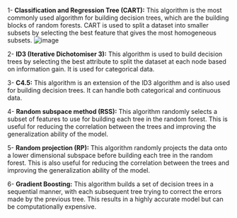 
1- **Classification and Regression Tree (CART):** This algorithm is the most commonly used algorithm for building decision trees, which are the building blocks of random forests. CART is used to split a dataset into smaller subsets by selecting the best feature that gives the most homogeneous subsets.
![image](https://github.com/fatihilhan42/Data_Science_Journey/assets/63750425/f3073676-81d3-40be-8004-098434d6ad90)


2- **ID3 (Iterative Dichotomiser 3):** This algorithm is used to build decision trees by selecting the best attribute to split the dataset at each node based on information gain. It is used for categorical data.

3- **C4.5:** This algorithm is an extension of the ID3 algorithm and is also used for building decision trees. It can handle both categorical and continuous data.

4- **Random subspace method (RSS):** This algorithm randomly selects a subset of features to use for building each tree in the random forest. This is useful for reducing the correlation between the trees and improving the generalization ability of the model.

5- **Random projection (RP):** This algorithm randomly projects the data onto a lower dimensional subspace before building each tree in the random forest. This is also useful for reducing the correlation between the trees and improving the generalization ability of the model.

6- **Gradient Boosting:** This algorithm builds a set of decision trees in a sequential manner, with each subsequent tree trying to correct the errors made by the previous tree. This results in a highly accurate model but can be computationally expensive.
